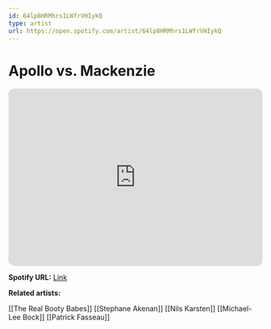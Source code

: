 ```yaml
---
id: 64lp8HRMhrs1LWfrVHIykQ
type: artist
url: https://open.spotify.com/artist/64lp8HRMhrs1LWfrVHIykQ
---
```

# Apollo vs. Mackenzie

<iframe style="border-radius:12px" src="https://open.spotify.com/embed/artist/64lp8HRMhrs1LWfrVHIykQ" width="100%" height="352" frameBorder="0" allowfullscreen="" allow="autoplay; clipboard-write; encrypted-media; fullscreen; picture-in-picture" loading="lazy"></iframe>

**Spotify URL:** [Link](https://open.spotify.com/artist/64lp8HRMhrs1LWfrVHIykQ)

**Related artists:**

[[The Real Booty Babes]]
[[Stephane Akenan]]
[[Nils Karsten]]
[[Michael-Lee Bock]]
[[Patrick Fasseau]]
